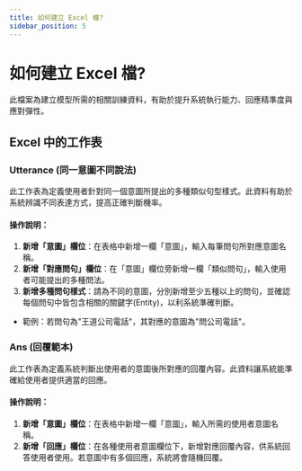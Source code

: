 ```yaml
---
title: 如何建立 Excel 檔?
sidebar_position: 5
---
```


# 如何建立 Excel 檔?

此檔案為建立模型所需的相關訓練資料，有助於提升系統執行能力、回應精準度與應對彈性。

## Excel 中的工作表

### Utterance (同一意圖不同說法)

此工作表為定義使用者針對同一個意圖所提出的多種類似句型樣式。此資料有助於系統辨識不同表達方式，提高正確判斷機率。

#### 操作說明：

1. **新增「意圖」欄位**：在表格中新增一欄「意圖」，輸入每筆問句所對應意圖名稱。
2. **新增「對應問句」欄位**：在「意圖」欄位旁新增一欄「類似問句」，輸入使用者可能提出的多種問法。
3. **新增多種問句樣式**：請為不同的意圖，分別新增至少五種以上的問句，並確認每個問句中皆包含相關的關鍵字(Entity)，以利系統準確判斷。

- 範例：若問句為"王道公司電話"，其對應的意圖為"問公司電話"。

### Ans (回覆範本)

此工作表為定義系統判斷出使用者的意圖後所對應的回覆內容。此資料讓系統能準確給使用者提供適當的回應。

#### 操作說明：

1. **新增「意圖」欄位**：在表格中新增一欄「意圖」，輸入所需的使用者意圖名稱。
2. **新增「回應」欄位**：在各種使用者意圖欄位下，新增對應回覆內容，供系統回答使用者使用。若意圖中有多個回應，系統將會隨機回覆。
